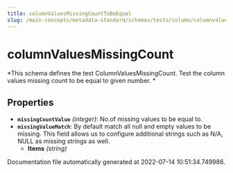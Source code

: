 ```yaml
---
title: columnValuesMissingCountToBeEqual
slug: /main-concepts/metadata-standard/schemas/tests/column/columnvaluesmissingcounttobeequal
---
```


# columnValuesMissingCount

*This schema defines the test ColumnValuesMissingCount. Test the column values missing count to be equal to given number. *

## Properties

- **`missingCountValue`** *(integer)*: No.of missing values to be equal to.
- **`missingValueMatch`**: By default match all null and empty values to be missing. This field allows us to configure additional strings such as N/A, NULL as missing strings as well.
  - **Items** *(string)*


Documentation file automatically generated at 2022-07-14 10:51:34.749986.
